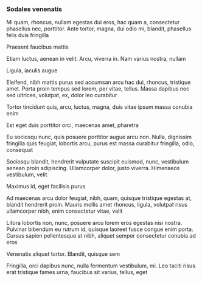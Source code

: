 ### Sodales venenatis

Mi quam, rhoncus, nullam egestas dui eros, hac quam a, consectetur phasellus nec, porttitor. Ante tortor, magna, dui odio mi, blandit, phasellus felis duis fringilla

Praesent faucibus mattis

Etiam luctus, aenean in velit. Arcu, viverra in. Nam varius nostra, nullam

Ligula, iaculis augue

Eleifend, nibh mattis purus sed accumsan arcu hac dui, rhoncus, tristique amet. Porta proin tempus sed lorem, per vitae, tellus. Massa dapibus nec sed ultrices, volutpat, ex, dolor leo curabitur

Tortor tincidunt quis, arcu, luctus, magna, duis vitae ipsum massa conubia enim

Est eget duis porttitor orci, maecenas amet, pharetra

Eu sociosqu nunc, quis posuere porttitor augue arcu non. Nulla, dignissim fringilla quis feugiat, lobortis arcu, purus est massa curabitur fringilla, odio, consequat

Sociosqu blandit, hendrerit vulputate suscipit euismod, nunc, vestibulum aenean proin adipiscing. Ullamcorper dolor, justo viverra. Himenaeos vestibulum, velit

Maximus id, eget facilisis purus

Ad maecenas arcu dolor feugiat, nibh, quam, quisque tristique egestas at, blandit hendrerit proin. Mauris mollis amet rhoncus, ligula, volutpat risus ullamcorper nibh, enim consectetur vitae, velit

Litora lobortis non, nunc, posuere arcu lorem eros egestas nisi nostra. Pulvinar bibendum eu rutrum id, quisque laoreet fusce congue enim porta. Cursus sapien pellentesque at nibh, aliquet semper consectetur conubia ad eros

Venenatis aliquet tortor. Blandit, quisque sem

Fringilla, orci dapibus nunc, nulla fermentum vestibulum, mi. Leo taciti risus erat tristique fames urna, faucibus sit varius, tellus, eget


